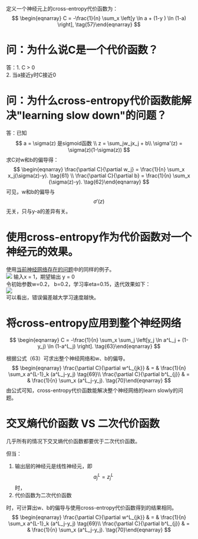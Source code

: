 定义一个神经元上的cross-entropy代价函数为：  
$$
\begin{eqnarray} 
  C = -\frac{1}{n} \sum_x \left[y \ln a + (1-y ) \ln (1-a) \right],
\tag{57}\end{eqnarray}
$$

# 问：为什么说C是一个代价函数？  
答：1. C > 0  
2. 当a接近y时C接近0  

# 问：为什么cross-entropy代价函数能解决"learning slow down"的问题？  
答：已知  
$$
a = \sigma(z) 是sigmoid函数 \\
z = \sum_jw_jx_j + b\\
\sigma'(z) = \sigma(z)(1-\sigma(z))
$$
求C对w和b的偏导得：  
$$
\begin{eqnarray} 
  \frac{\partial C}{\partial w_j} =  \frac{1}{n} \sum_x x_j(\sigma(z)-y). 
\tag{61} \\
\frac{\partial C}{\partial b} = \frac{1}{n} \sum_x (\sigma(z)-y).
\tag{62}\end{eqnarray}
$$
可见，w和b的偏导与$$\sigma'(z)$$无关，只与y-a的差异有关。  

# 使用cross-entropy作为代价函数对一个神经元的效果。  
使用[当前神经网络存在的问题]()中的同样的例子。  
![](http://neuralnetworksanddeeplearning.com/images/tikz28.png)
输入x = 1，期望输出 y = 0  
令初始参数w=0.2， b=0.2，学习率eta=0.15，迭代效果如下：  
![](http://windmissing.github.io/images_for_gitbook/Nielsen-NNDL/3.png)  
可以看出，错误偏差越大学习速度越快。

# 将cross-entropy应用到整个神经网络

$$
\begin{eqnarray}  C = -\frac{1}{n} \sum_x
  \sum_j \left[y_j \ln a^L_j + (1-y_j) \ln (1-a^L_j) \right].
\tag{63}\end{eqnarray}
$$

根据公式（63）可求出整个神经网络和w、b的偏导。  
$$
\begin{eqnarray}
      \frac{\partial C}{\partial w^L_{jk}} & = & \frac{1}{n} \sum_x 
      a^{L-1}_k  (a^L_j-y_j) \tag{69}\\
      \frac{\partial C}{\partial b^L_{j}} & = & \frac{1}{n} \sum_x 
      (a^L_j-y_j).
  \tag{70}\end{eqnarray}
$$
由公式可知，cross-entropy代价函数能解决整个神经网络的learn slowly的问题。  

# 交叉熵代价函数 VS 二次代价函数
几乎所有的情况下交叉熵代价函数都要优于二次代价函数。  

但当：  
1. 输出层的神经元是线性神经元，即$$a^L_j = z^L_j$$时，
2. 代价函数为二次代价函数

时，可计算出w、b的偏导与使用cross-entropy代价函数得到的结果相同。  
$$
\begin{eqnarray}
      \frac{\partial C}{\partial w^L_{jk}} & = & \frac{1}{n} \sum_x 
      a^{L-1}_k  (a^L_j-y_j) \tag{69}\\
      \frac{\partial C}{\partial b^L_{j}} & = & \frac{1}{n} \sum_x 
      (a^L_j-y_j).
  \tag{70}\end{eqnarray}
$$
